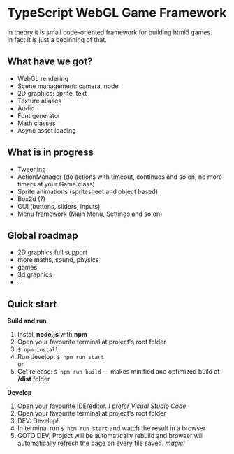 # TypeScript WebGL Game Framework

In theory it is small code-oriented framework for building html5 games.  
In fact it is just a beginning of that.

## What have we got?
* WebGL rendering
* Scene management: camera, node
* 2D graphics: sprite, text
* Texture atlases
* Audio
* Font generator
* Math classes
* Async asset loading


## What is in progress
* Tweening
* ActionManager (do actions with timeout, continuos and so on, no more timers at your Game class)
* Sprite animations (spritesheet and object based)
* Box2d (?)
* GUI (buttons, sliders, inputs)
* Menu framework (Main Menu, Settings and so on)

## Global roadmap
* 2D graphics full support
* more maths, sound, physics
* games
* 3d graphics
* ...

## Quick start

**Build and run**

1. Install **node.js** with **npm**
1. Open your favourite terminal at project's root folder
1. ``` $ npm install ```
1. Run develop: ``` $ npm run start ```  
or
1. Get release: ```$ npm run build``` — makes minified and optimized build at **/dist** folder

**Develop**

1. Open your favourite IDE/editor. *I prefer Visual Studio Code.*
1. Open your favourite terminal at project's root folder
1. DEV: Develop!
1. In terminal run ```$ npm run start``` and watch the result in a browser
1. GOTO DEV; Project will be automatically rebuild and browser will automatically refresh the page on every file saved. *magic!*
